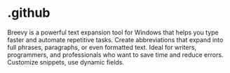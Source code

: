 # .github
Breevy is a powerful text expansion tool for Windows that helps you type faster and automate repetitive tasks. Create abbreviations that expand into full phrases, paragraphs, or even formatted text. Ideal for writers, programmers, and professionals who want to save time and reduce errors. Customize snippets, use dynamic fields.
